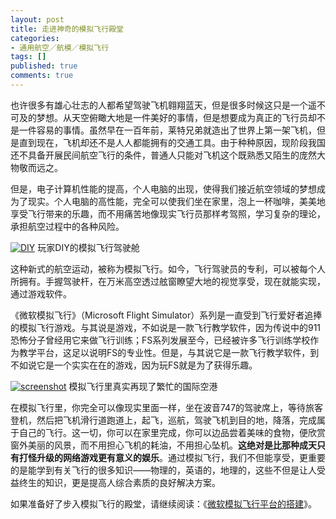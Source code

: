 ```yaml
---
layout: post
title: 走进神奇的模拟飞行殿堂
categories:
- 通用航空／航模／模拟飞行
tags: []
published: true
comments: true
---
```

<p>也许很多有雄心壮志的人都希望驾驶飞机翱翔蓝天，但是很多时候这只是一个遥不可及的梦想。从天空俯瞰大地是一件美好的事情，但是想要成为真正的飞行员却不是一件容易的事情。虽然早在一百年前，莱特兄弟就造出了世界上第一架飞机，但是直到现在，飞机却还不是人人都能拥有的交通工具。由于种种原因，现阶段我国还不具备开展民间航空飞行的条件，普通人只能对飞机这个既熟悉又陌生的庞然大物敬而远之。</p>

<p>但是，电子计算机性能的提高，个人电脑的出现，使得我们接近航空领域的梦想成为了现实。个人电脑的高性能，完全可以使我们坐在家里，泡上一杯咖啡，美美地享受飞行带来的乐趣，而不用痛苦地像现实飞行员那样考驾照，学习复杂的理论，承担航空过程中的各种风险。</p>

<p><a href="http://photo4.yupoo.com/20061108/203140_177428312_mjstaotg.jpg"><img src="http://photo4.yupoo.com/20061108/203140_177428312_m.jpg" title="DIY" alt="DIY" border="0" /></a>
玩家DIY的模拟飞行驾驶舱</p>

<p>这种新式的航空运动，被称为模拟飞行。如今，飞行驾驶员的专利，可以被每个人所拥有。手握驾驶杆，在万米高空透过舷窗瞭望大地的视觉享受，现在就能实现，通过游戏软件。</p>

<p>《微软模拟飞行》（Microsoft Flight Simulator）系列是一直受到飞行爱好者追捧的模拟飞行游戏。与其说是游戏，不如说是一款飞行教学软件，因为传说中的911恐怖分子曾经用它来做飞行训练；FS系列发展至今，已经被许多飞行训练学校作为教学平台，这足以说明FS的专业性。但是，与其说它是一款飞行教学软件，到不如说它是一个实实在在的游戏，因为玩FS就是为了获得乐趣。</p>

<p><a href="http://photo4.yupoo.com/20061108/205053_487873117_ywtrdwtl.jpg"><img src="http://photo4.yupoo.com/20061108/205053_487873117_m.jpg" title="screenshot" alt="screenshot" border="0" /></a>
模拟飞行里真实再现了繁忙的国际空港</p>

<p>在模拟飞行里，你完全可以像现实里面一样，坐在波音747的驾驶席上，等待旅客登机，然后把飞机滑行道跑道上，起飞，巡航，驾驶飞机到目的地，降落，完成属于自己的飞行。这一切，你可以在家里完成，你可以边品尝着美味的食物，便欣赏窗外美丽的风景，而不用担心飞机的耗油，不用担心坠机。<strong>这绝对是比那种成天只有打怪升级的网络游戏更有意义的娱乐</strong>。通过模拟飞行，我们不但能享受，更重要的是能学到有关飞行的很多知识——物理的，英语的，地理的，这些不但是让人受益终生的知识，更是提高人综合素质的良好解决方案。</p>

<p>如果准备好了步入模拟飞行的殿堂，请继续阅读：《<a href="http://www.acesolo.cn/articles/48.html">微软模拟飞行平台的搭建</a>》。</p>
